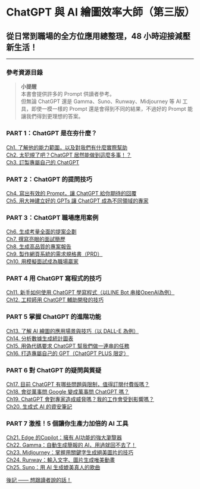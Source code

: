 # ChatGPT 與 AI 繪圖效率大師（第三版）

## 從日常到職場的全方位應用總整理，48 小時迎接減壓新生活！

---

### 參考資源目錄

> **小提醒**  
> 本書會提供許多的 Prompt 供讀者參考。  
> 但無論 ChatGPT 還是 Gamma、Suno、Runway、Midjourney 等 AI 工具，即使一模一樣的 Prompt 還是會得到不同的結果，不過好的 Prompt 能讓我們得到更理想的答案。  

### PART 1：ChatGPT 是在夯什麼？

[Ch1. 了解他的能力範圍，以及對我們有什麼實際幫助](Ch01)  
[Ch2. 太犯規了吧？ChatGPT 居然能做到這麼多事！？](Ch02)  
[Ch3. 訂製專屬自己的 ChatGPT](Ch03)  

### PART 2：ChatGPT 的提問技巧

[Ch4. 寫出有效的 Prompt，讓 ChatGPT 給你期待的回覆](Ch04)  
[Ch5. 用大神建立好的 GPTs 讓 ChatGPT 成為不同領域的專家](Ch05)  

### PART 3：ChatGPT 職場應用案例

[Ch6. 生成考量全面的提案企劃](Ch06)  
[Ch7. 撰寫亮眼的面試簡歷](Ch07)  
[Ch8. 生成高品質的專案報告](Ch08)  
[Ch9. 製作網頁系統的需求規格書（PRD）](Ch09)  
[Ch10. 用模擬面試成為職場贏家](Ch10)  

### PART 4 用 ChatGPT 寫程式的技巧

[Ch11. 新手如何使用 ChatGPT 學寫程式（以LINE Bot 串接OpenAI為例）](Ch11)  
[Ch12. 工程師用 ChatGPT 輔助開發的技巧](Ch12)  

### PART 5 掌握 ChatGPT 的進階功能

[Ch13. 了解 AI 繪圖的應用場景與技巧（以 DALL-E 為例）](Ch13)  
[Ch14. 分析數據生成統計圖表](Ch14)  
[Ch15. 用偽代碼要求 ChatGPT 幫我們做一連串的任務](Ch15)  
[Ch16. 打造專屬自己的 GPT（ChatGPT PLUS 限定）](Ch16)  

### PART 6 對 ChatGPT 的疑問與質疑

[Ch17. 目前 ChatGPT 有哪些問題與限制，值得訂閱付費版嗎？](Ch17)  
[Ch18. 會從萬事問 Google 變成萬事問 ChatGPT 嗎？](Ch18)  
[Ch19. ChatGPT 會對專家造成威脅嗎？我的工作會受到影響嗎？](Ch19)  
[Ch20. 生成式 AI 的資安筆記](Ch20)  

### PART 7 激推！5 個讓你生產力加倍的 AI 工具

[Ch21. Edge 的Copilot：擁有 AI功能的強大瀏覽器](Ch21)  
[Ch22. Gamma：自動生成簡報的 AI，用過就回不去了！](Ch22)  
[Ch23. Midjourney：掌握用關鍵字生成絕美圖片的技巧](Ch23)  
[Ch24. Runway：輸入文字、圖片生成唯美動畫](Ch24)  
[Ch25. Suno：用 AI 生成媲美真人的歌曲](Ch25)  

[後記 —— 想跟讀者說的話！](後記)  